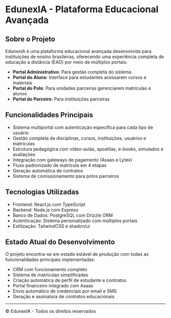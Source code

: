 # EdunexIA - Plataforma Educacional Avançada

## Sobre o Projeto

EdunexIA é uma plataforma educacional avançada desenvolvida para instituições de ensino brasileiras, oferecendo uma experiência completa de educação a distância (EAD) por meio de múltiplos portais:

- **Portal Administrativo**: Para gestão completa do sistema
- **Portal do Aluno**: Interface para estudantes acessarem cursos e materiais
- **Portal do Polo**: Para unidades parceiras gerenciarem matrículas e alunos
- **Portal do Parceiro**: Para instituições parceiras

## Funcionalidades Principais

- Sistema multiportal com autenticação específica para cada tipo de usuário
- Gestão completa de disciplinas, cursos, instituições, usuários e matrículas
- Estrutura pedagógica com vídeo-aulas, apostilas, e-books, simulados e avaliações
- Integração com gateways de pagamento (Asaas e Lytex)
- Fluxo padronizado de matrícula em 4 etapas
- Geração automática de contratos
- Sistema de comissionamento para polos parceiros

## Tecnologias Utilizadas

- Frontend: React.js com TypeScript
- Backend: Node.js com Express
- Banco de Dados: PostgreSQL com Drizzle ORM
- Autenticação: Sistema personalizado com múltiplos portais
- Estilização: TailwindCSS e shadcn/ui

## Estado Atual do Desenvolvimento

O projeto encontra-se em estado estável de produção com todas as funcionalidades principais implementadas:

- CRM com funcionamento completo
- Sistema de matrículas simplificadas
- Criação automática de perfil de estudante e contratos
- Portal financeiro integrado com Asaas
- Envio automático de credenciais por email e SMS
- Geração e assinatura de contratos educacionais

---

© EdunexIA - Todos os direitos reservados
